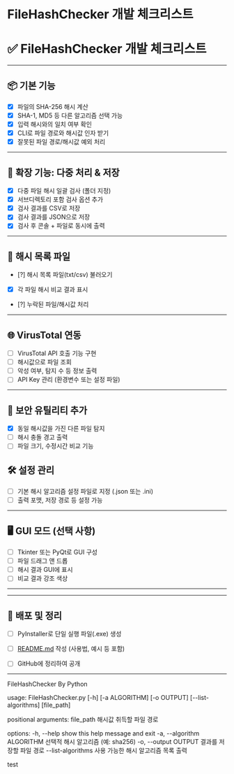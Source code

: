 # FileHashChecker 개발 체크리스트

# ✅ FileHashChecker 개발 체크리스트

---

## 📦 기본 기능

- [x]  파일의 SHA-256 해시 계산
- [x]  SHA-1, MD5 등 다른 알고리즘 선택 가능
- [x]  입력 해시와의 일치 여부 확인
- [x]  CLI로 파일 경로와 해시값 인자 받기
- [x]  잘못된 파일 경로/해시값 예외 처리

---

## 📁 확장 기능: 다중 처리 & 저장

- [x]  다중 파일 해시 일괄 검사 (폴더 지정)
- [x]  서브디렉토리 포함 검사 옵션 추가
- [x]  검사 결과를 CSV로 저장
- [x]  검사 결과를 JSON으로 저장
- [x]  검사 후 콘솔 + 파일로 동시에 출력

---

## 📄 해시 목록 파일

- [?]  해시 목록 파일(txt/csv) 불러오기
- [x]  각 파일 해시 비교 결과 표시
- [?]  누락된 파일/해시값 처리

---

## 🌐 VirusTotal 연동

- [ ]  VirusTotal API 호출 기능 구현
- [ ]  해시값으로 파일 조회
- [ ]  악성 여부, 탐지 수 등 정보 출력
- [ ]  API Key 관리 (환경변수 또는 설정 파일)

---

## 🧠 보안 유틸리티 추가

- [x]  동일 해시값을 가진 다른 파일 탐지
- [ ]  해시 충돌 경고 출력
- [ ]  파일 크기, 수정시간 비교 기능

## 🛠 설정 관리

- [ ]  기본 해시 알고리즘 설정 파일로 지정 (.json 또는 .ini)
- [ ]  출력 포맷, 저장 경로 등 설정 가능

---

## 🖥 GUI 모드 (선택 사항)

- [ ]  Tkinter 또는 PyQt로 GUI 구성
- [ ]  파일 드래그 앤 드롭
- [ ]  해시 결과 GUI에 표시
- [ ]  비교 결과 강조 색상

---

---

## 🚀 배포 및 정리

- [ ]  PyInstaller로 단일 실행 파일(.exe) 생성
- [ ]  [README.md](http://readme.md/) 작성 (사용법, 예시 등 포함)
- [ ]  GitHub에 정리하여 공개


-------------------------------------------------

FileHashChecker By Python

usage: FileHashChecker.py [-h] [-a ALGORITHM] [-o OUTPUT] [--list-algorithms] [file_path]

positional arguments:
  file_path             해시값 취득할 파일 경로

options:
  -h, --help            show this help message and exit
  -a, --algorithm ALGORITHM
                        선택적 해시 알고리즘 (예: sha256)
  -o, --output OUTPUT   결과를 저장할 파일 경로
  --list-algorithms     사용 가능한 해시 알고리즘 목록 출력

  test